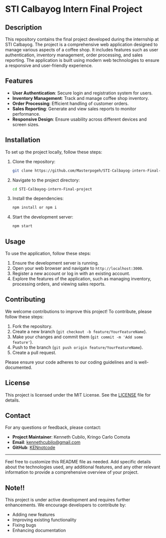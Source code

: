 # STI Calbayog Intern Final Project

## Description

This repository contains the final project developed during the internship at STI Calbayog. The project is a comprehensive web application designed to manage various aspects of a coffee shop. It includes features such as user authentication, inventory management, order processing, and sales reporting. The application is built using modern web technologies to ensure a responsive and user-friendly experience.

## Features

- **User Authentication**: Secure login and registration system for users.
- **Inventory Management**: Track and manage coffee shop inventory.
- **Order Processing**: Efficient handling of customer orders.
- **Sales Reporting**: Generate and view sales reports to monitor performance.
- **Responsive Design**: Ensure usability across different devices and screen sizes.

## Installation

To set up the project locally, follow these steps:

1. Clone the repository:

    ```bash
    git clone https://github.com/Masterpogeh/STI-Calbayog-intern-Final-project.git
    ```

2. Navigate to the project directory:

    ```bash
    cd STI-Calbayog-intern-Final-project
    ```

3. Install the dependencies:

    ```bash
    npm install or npm i
    ```

4. Start the development server:

    ```bash
    npm start
    ```

## Usage

To use the application, follow these steps:

1. Ensure the development server is running.
2. Open your web browser and navigate to `http://localhost:3000`.
3. Register a new account or log in with an existing account.
4. Explore the features of the application, such as managing inventory, processing orders, and viewing sales reports.

## Contributing

We welcome contributions to improve this project! To contribute, please follow these steps:

1. Fork the repository.
2. Create a new branch (`git checkout -b feature/YourFeatureName`).
3. Make your changes and commit them (`git commit -m 'Add some feature'`).
4. Push to the branch (`git push origin feature/YourFeatureName`).
5. Create a pull request.

Please ensure your code adheres to our coding guidelines and is well-documented.

## License

This project is licensed under the MIT License. See the [LICENSE](LICENSE) file for details.

## Contact

For any questions or feedback, please contact:

- **Project Maintainer**: Kenneth Cubilo, Kringo Carlo Comota
- **Email**: kennethcubilo@gmail.com
- **GitHub**: [KENnotcode](https://github.com/KENnotcode)

---

Feel free to customize this README file as needed. Add specific details about the technologies used, any additional features, and any other relevant information to provide a comprehensive overview of your project.
## Note!!

This project is under active development and requires further enhancements. We encourage developers to contribute by:

- Adding new features
- Improving existing functionality
- Fixing bugs
- Enhancing documentation
